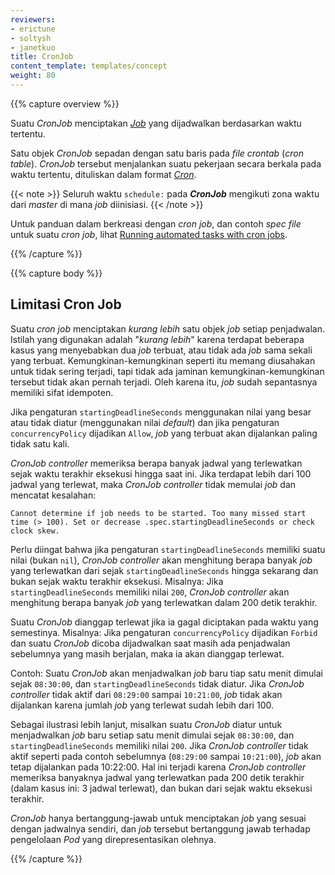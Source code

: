 ```yaml
---
reviewers:
- erictune
- soltysh
- janetkuo
title: CronJob
content_template: templates/concept
weight: 80
---
```


{{% capture overview %}}

Suatu _CronJob_ menciptakan [_Job_](/docs/concepts/workloads/controllers/jobs-run-to-completion/) yang dijadwalkan berdasarkan waktu tertentu.

Satu objek _CronJob_ sepadan dengan satu baris pada _file_ _crontab_ (_cron table_). _CronJob_ tersebut menjalankan suatu pekerjaan secara berkala
pada waktu tertentu, dituliskan dalam format [_Cron_](https://en.wikipedia.org/wiki/Cron).

{{< note >}}
Seluruh waktu `schedule:` pada _**CronJob**_ mengikuti zona waktu dari _master_ di mana _job_ diinisiasi.
{{< /note >}}

Untuk panduan dalam berkreasi dengan _cron job_, dan contoh _spec file_ untuk suatu _cron job_, lihat [Running automated tasks with cron jobs](/docs/tasks/job/automated-tasks-with-cron-jobs).

{{% /capture %}}


{{% capture body %}}

## Limitasi Cron Job

Suatu _cron job_ menciptakan _kurang lebih_ satu objek _job_ setiap penjadwalan. Istilah yang digunakan adalah "_kurang lebih_" karena
terdapat beberapa kasus yang menyebabkan dua _job_ terbuat, atau tidak ada _job_ sama sekali yang terbuat. Kemungkinan-kemungkinan
seperti itu memang diusahakan untuk tidak sering terjadi, tapi tidak ada jaminan kemungkinan-kemungkinan tersebut tidak akan pernah terjadi.
Oleh karena itu, _job_ sudah sepantasnya memiliki sifat idempoten.

Jika pengaturan `startingDeadlineSeconds` menggunakan nilai yang besar atau tidak diatur (menggunakan nilai _default_)
dan jika pengaturan `concurrencyPolicy` dijadikan `Allow`, _job_ yang terbuat akan dijalankan paling tidak satu kali.

_CronJob controller_ memeriksa berapa banyak jadwal yang terlewatkan sejak waktu terakhir eksekusi hingga saat ini. Jika terdapat lebih dari 100 jadwal yang terlewat, maka _CronJob controller_ tidak memulai _job_ dan mencatat kesalahan:

````
Cannot determine if job needs to be started. Too many missed start time (> 100). Set or decrease .spec.startingDeadlineSeconds or check clock skew.
````

Perlu diingat bahwa jika pengaturan `startingDeadlineSeconds` memiliki suatu nilai (bukan `nil`), _CronJob controller_ akan menghitung berapa banyak _job_ yang terlewatkan dari sejak `startingDeadlineSeconds` hingga sekarang dan bukan sejak waktu terakhir eksekusi. Misalnya: Jika `startingDeadlineSeconds` memiliki nilai `200`, _CronJob controller_ akan menghitung berapa banyak _job_ yang terlewatkan dalam 200 detik terakhir.

Suatu _CronJob_ dianggap terlewat jika ia gagal diciptakan pada waktu yang semestinya. Misalnya: Jika pengaturan `concurrencyPolicy` dijadikan `Forbid`
dan suatu _CronJob_ dicoba dijadwalkan saat masih ada penjadwalan sebelumnya yang masih berjalan, maka ia akan dianggap terlewat.

Contoh: Suatu _CronJob_ akan menjadwalkan _job_ baru tiap satu menit dimulai sejak `08:30:00`, dan `startingDeadlineSeconds` tidak diatur.
Jika _CronJob controller_ tidak aktif dari `08:29:00` sampai `10:21:00`, _job_ tidak akan dijalankan karena jumlah _job_ yang terlewat
sudah lebih dari 100.

Sebagai ilustrasi lebih lanjut, misalkan suatu _CronJob_ diatur untuk menjadwalkan _job_ baru setiap satu menit dimulai sejak `08:30:00`,
dan `startingDeadlineSeconds` memiliki nilai `200`. Jika _CronJob controller_ tidak aktif seperti pada contoh sebelumnya (`08:29:00` sampai `10:21:00`),
_job_ akan tetap dijalankan pada 10:22:00. Hal ini terjadi karena _CronJob controller_ memeriksa banyaknya jadwal yang terlewatkan pada 200 detik terakhir
(dalam kasus ini: 3 jadwal terlewat), dan bukan dari sejak waktu eksekusi terakhir.

_CronJob_ hanya bertanggung-jawab untuk menciptakan _job_ yang sesuai dengan jadwalnya sendiri,
dan _job_ tersebut bertanggung jawab terhadap pengelolaan _Pod_ yang direpresentasikan olehnya.

{{% /capture %}}